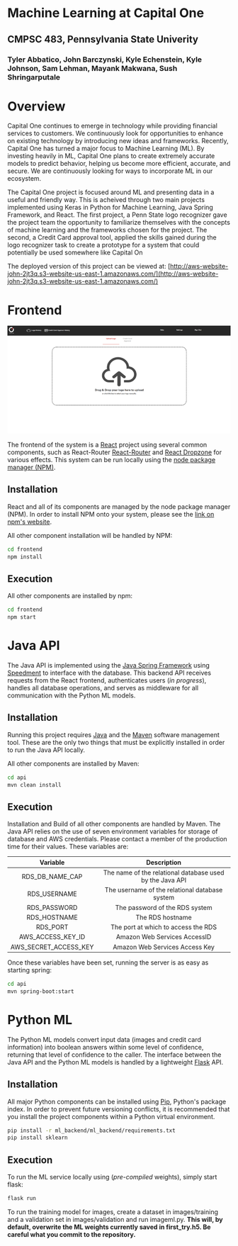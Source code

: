 # Machine Learning at Capital One
## CMPSC 483, Pennsylvania State Univerity
### Tyler Abbatico, John Barczynski, Kyle Echenstein, Kyle Johnson, Sam Lehman, Mayank Makwana, Sush Shringarputale

# Overview

Capital One continues to emerge in technology while providing financial services to customers. We continuously look for opportunities to enhance on existing technology by introducing new ideas and frameworks. Recently, Capital One has turned a major focus to Machine Learning (ML). By investing heavily in ML, Capital One plans to create extremely accurate models to predict behavior, helping us become more efficient, accurate, and secure. We are continuously looking for ways to incorporate ML in our ecosystem.

The Capital One project is focused around ML and presenting data in a useful and friendly way. This is acheived through two main projects implemented using Keras in Python for Machine Learning, Java Spring Framework, and React. The first project, a Penn State logo recognizer gave the project team the opportunity to familiarize themselves with the concepts of machine learning and the frameworks chosen for the project. The second, a Credit Card approval tool, applied the skills gained during the logo recognizer task to create a prototype for a system that could potentially be used somewhere like Capital On

The deployed version of this project can be viewed at: [http://aws-website-john-2jt3q.s3-website-us-east-1.amazonaws.com/](http://aws-website-john-2jt3q.s3-website-us-east-1.amazonaws.com/)

# Frontend

![Homepage of the ML Upload System](data/resized.png)

The frontend of the system is a [React](https://reactjs.org/) project using several common components, such as React-Router [React-Router](https://github.com/ReactTraining/react-router) and [React Dropzone](https://github.com/react-dropzone/react-dropzone) for  various effects. This system can be run locally using the [node package manager (NPM)](https://www.npmjs.com/).

## Installation

React and all of its components are managed by the node package manager (NPM). In order to install NPM onto your system, please see the [link on npm's website](https://www.npmjs.com/get-npm?utm_source=house&utm_medium=homepage&utm_campaign=free%20orgs&utm_term=Install%20npm).

All other component installation will be handled by NPM:

```bash
cd frontend
npm install
```

## Execution

All other components are installed by npm:

```bash
cd frontend
npm start
```

# Java API

The Java API is implemented using the [Java Spring Framework](https://projects.spring.io/spring-framework/) using [Speedment](https://www.speedment.com/) to interface with the database. This backend API receives requests from the React frontend, authenticates users (*in progress*), handles all database operations, and serves as middleware for all communication with the Python ML models.

## Installation

Running this project requires [Java](https://java.com/) and the [Maven](https://maven.apache.org/) software management tool. These are the only two things that must be explicitly installed in order to run the Java API locally.

All other components are installed by Maven:

```bash
cd api
mvn clean install
```

## Execution

Installation and Build of all other components are handled by Maven. The Java API relies on the use of seven environment variables for storage of database and AWS credentials. Please contact a member of the production time for their values. These variables are: <br />


|        Variable       |                        Description                       |
|:---------------------:|:--------------------------------------------------------:|
| RDS_DB_NAME_CAP       | The name of the relational database used by the Java API |
| RDS_USERNAME          | The username of the relational database system           |
| RDS_PASSWORD          | The password of the RDS system                           |
| RDS_HOSTNAME          | The RDS hostname                                         |
| RDS_PORT              | The port at which to access the RDS                      |
| AWS_ACCESS_KEY_ID     | Amazon Web Services AccessID                             |
| AWS_SECRET_ACCESS_KEY | Amazon Web Services Access Key                           |

Once these variables have been set, running the server is as easy as starting spring:

```bash
cd api
mvn spring-boot:start
```


# Python ML

The Python ML models convert input data (images and credit card information) into boolean answers within some level of confidence, returning that level of confidence to the caller. The interface between the Java API and the Python ML models is handled by a lightweight [Flask](http://flask.pocoo.org/) API.

## Installation

All major Python components can be installed using [Pip](https://pypi.python.org/pypi/pip), Python's package index. In order to prevent future versioning conflicts, it is recommended that you install the project components within a Python virtual environment.

```bash
pip install -r ml_backend/ml_backend/requirements.txt
pip install sklearn
```

## Execution

To run the ML service locally using (*pre-compiled* weights), simply start flask:

```bash
flask run
```

To run the training model for images, create a dataset in images/training and a validation set in images/validation and run imageml.py. **This will, by default, overwrite the ML weights currently saved in first_try.h5. Be careful what you commit to the repository.**
